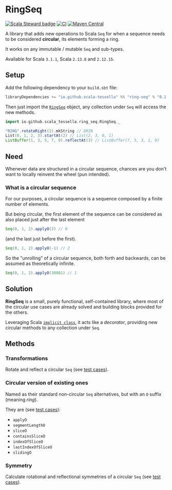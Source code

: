 # **RingSeq**
[![Scala Steward badge](https://img.shields.io/badge/Scala_Steward-helping-blue.svg?style=flat&logo=data:image/png;base64,iVBORw0KGgoAAAANSUhEUgAAAA4AAAAQCAMAAAARSr4IAAAAVFBMVEUAAACHjojlOy5NWlrKzcYRKjGFjIbp293YycuLa3pYY2LSqql4f3pCUFTgSjNodYRmcXUsPD/NTTbjRS+2jomhgnzNc223cGvZS0HaSD0XLjbaSjElhIr+AAAAAXRSTlMAQObYZgAAAHlJREFUCNdNyosOwyAIhWHAQS1Vt7a77/3fcxxdmv0xwmckutAR1nkm4ggbyEcg/wWmlGLDAA3oL50xi6fk5ffZ3E2E3QfZDCcCN2YtbEWZt+Drc6u6rlqv7Uk0LdKqqr5rk2UCRXOk0vmQKGfc94nOJyQjouF9H/wCc9gECEYfONoAAAAASUVORK5CYII=)](https://scala-steward.org)
[![CI](https://github.com/scala-tessella/ring-seq/actions/workflows/ci.yml/badge.svg)](https://github.com/scala-tessella/ring-seq/actions/workflows/ci.yml)
[![Maven Central](https://img.shields.io/maven-central/v/io.github.scala-tessella/ring-seq_2.13.svg?label=Maven%20Central)](https://search.maven.org/search?q=g:%22io.github.scala-tessella%22%20AND%20a:%22ring-seq_2.13%22)

A library that adds new operations to Scala `Seq` for when a sequence needs to be considered **circular**, its elements forming a ring.

It works on any immutable / mutable `Seq` and sub-types.

Available for Scala `3.1.1`, Scala `2.13.8` and `2.12.15`.

## Setup

Add the following dependency to your `build.sbt` file:
```scala
libraryDependencies += "io.github.scala-tessella" %% "ring-seq" % "0.1.2+1-1449b9d8"
```

Then just import the [`RingSeq`](/src/main/scala/io/github/scala_tessella/ring_seq/RingSeq.scala) object, any collection under `Seq`
will access the new methods.

```scala
import io.github.scala_tessella.ring_seq.RingSeq._

"RING".rotateRight(1).mkString // GRIN
List(0, 1, 2, 3).startAt(2) // List(2, 3, 0, 1)
ListBuffer(1, 3, 5, 7, 9).reflectAt(3) // ListBuffer(7, 5, 3, 1, 9)
```

## Need
Whenever data are structured in a circular sequence,
chances are you don't want to locally reinvent the wheel (pun intended).

### What is a circular sequence

For our purposes, a circular sequence is a sequence composed by a finite number of elements.

But being circular, the first element of the sequence can be considered as also placed just after the last element

```scala
Seq(0, 1, 2).applyO(3) // 0
```

(and the last just before the first).

```scala
Seq(0, 1, 2).applyO(-1) // 2
```

So the "unrolling" of a circular sequence, both forth and backwards, can be assumed as theoretically infinite.

```scala
Seq(0, 1, 2).applyO(30001) // 1
```

## Solution
**RingSeq** is a small, purely functional, self-contained library,
where most of the circular use cases are already solved
and building blocks provided for the others.

Leveraging Scala [`implicit class`](https://docs.scala-lang.org/overviews/core/implicit-classes.html),
it acts like a _decorator_,
providing new circular methods to any collection under `Seq`.

## Methods

### Transformations
Rotate and reflect a circular `Seq`
(see [test cases](/src/test/scala/io/github/scala_tessella/ring_seq/RotationsReflectionsSpec.scala)).

### Circular version of existing ones
Named as their standard non-circular `Seq` alternatives,
but with an `O` suffix (meaning _ring_).

They are (see [test cases](/src/test/scala/io/github/scala_tessella/ring_seq/OMethodsSpec.scala)):
* `applyO`
* `segmentLengthO`
* `sliceO`
* `containsSliceO`
* `indexOfSliceO`
* `lastIndexOfSliceO`
* `slidingO`

### Symmetry
Calculate rotational and reflectional symmetries of a circular `Seq`
(see [test cases](/src/test/scala/io/github/scala_tessella/ring_seq/SymmetriesSpec.scala)).
